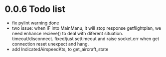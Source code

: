 # 0.0.6 Todo list
- fix pylint warning done
- two issue: when IF into MainManu, it will stop response getflightplan, we need enhance recieve() to deal with diferent situation. timeout/disconnect. fixed/just settimeout and raise socket.err when get connection reset unexpect and hang.
- add IndicatedAirspeedKts, to get_aircraft_state